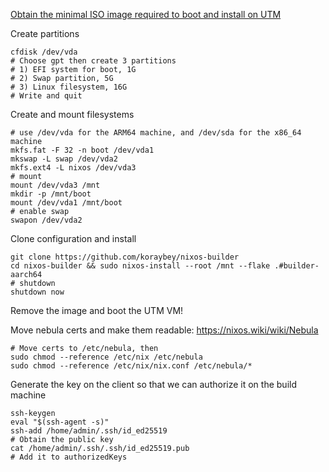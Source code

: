 [Obtain the minimal ISO image required to boot and install on UTM](https://nixos.org/download/#minimal-iso-image)

Create partitions

```shell
cfdisk /dev/vda
# Choose gpt then create 3 partitions
# 1) EFI system for boot, 1G
# 2) Swap partition, 5G
# 3) Linux filesystem, 16G
# Write and quit
```

Create and mount filesystems

```shell
# use /dev/vda for the ARM64 machine, and /dev/sda for the x86_64 machine
mkfs.fat -F 32 -n boot /dev/vda1
mkswap -L swap /dev/vda2
mkfs.ext4 -L nixos /dev/vda3
# mount
mount /dev/vda3 /mnt
mkdir -p /mnt/boot
mount /dev/vda1 /mnt/boot
# enable swap
swapon /dev/vda2
```

Clone configuration and install

```shell
git clone https://github.com/koraybey/nixos-builder
cd nixos-builder && sudo nixos-install --root /mnt --flake .#builder-aarch64
# shutdown
shutdown now
```

Remove the image and boot the UTM VM!

Move nebula certs and make them readable: https://nixos.wiki/wiki/Nebula

```shell
# Move certs to /etc/nebula, then
sudo chmod --reference /etc/nix /etc/nebula
sudo chmod --reference /etc/nix/nix.conf /etc/nebula/*
```

Generate the key on the client so that we can authorize it on the build machine
```shell
ssh-keygen
eval "$(ssh-agent -s)"
ssh-add /home/admin/.ssh/id_ed25519
# Obtain the public key
cat /home/admin/.ssh/.ssh/id_ed25519.pub
# Add it to authorizedKeys
```